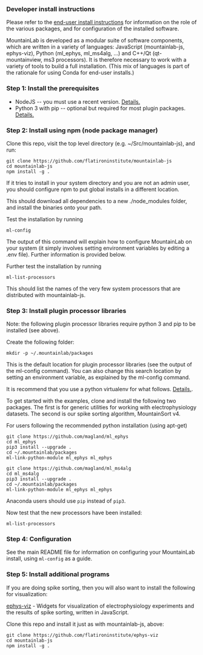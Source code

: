 ### Developer install instructions

Please refer to the [end-user install instructions](../../README.md) for information on the role of the various packages, and for configuration of the installed software.

MountainLab is developed as a modular suite of software components, which are written in a variety of languages: 
JavaScript (mountainlab-js, ephys-viz), Python (ml_ephys, ml_ms4alg, ...) and C++/Qt 
(qt-mountainview, ms3 processors). It is therefore necessary to work with a variety of tools to build a full
installation. (This mix of languages is part of the rationale for using Conda for end-user installs.)

### Step 1: Install the prerequisites

* NodeJS -- you must use a recent version. [Details.](./prerequisites.md)
* Python 3 with pip -- optional but required for most plugin packages. [Details.](./prerequisites.md)

### Step 2: Install using npm (node package manager)

Clone this repo, visit the top level directory (e.g. ~/Src/mountainlab-js), and run:

```
git clone https://github.com/flatironinstitute/mountainlab-js
cd mountainlab-js
npm install -g .
```

If it tries to install in your system directory and you are not an admin user, you should configure npm to put global installs in a different location.

This should download all dependencies to a new ./node_modules folder, and install the binaries onto your path.


Test the installation by running
```
ml-config
```

The output of this command will explain how to configure MountainLab on your system (it simply involves setting environment variables by editing a .env file). Further information is provided below.

Further test the installation by running
```
ml-list-processors
```

This should list the names of the very few system processors that are distributed with mountainlab-js.


### Step 3: Install plugin processor libraries

Note: the following plugin processor libraries require python 3 and pip to be installed (see above).

Create the following folder:

```
mkdir -p ~/.mountainlab/packages
```

This is the default location for plugin processor libraries (see the output of the ml-config command). You can also change this search location by setting an environment variable, as explained by the ml-config command.

It is recommend that you use a python virtualenv for what follows. [Details.](./prerequisites.md).

To get started with the examples, clone and install the following two packages. The first is for generic utilities for working with electrophysiology datasets. The second is our spike sorting algorithm, MountainSort v4.

For users following the recommended python installation (using apt-get)
```
git clone https://github.com/magland/ml_ephys
cd ml_ephys
pip3 install --upgrade .
cd ~/.mountainlab/packages
ml-link-python-module ml_ephys ml_ephys
```

```
git clone https://github.com/magland/ml_ms4alg
cd ml_ms4alg
pip3 install --upgrade .
cd ~/.mountainlab/packages
ml-link-python-module ml_ephys ml_ephys
```
Anaconda users should use `pip` instead of `pip3`.

Now test that the new processors have been installed:

```
ml-list-processors
```

### Step 4: Configuration

See the main README file for information on configuring your MountainLab install, using `ml-config` as a guide.

### Step 5: Install additional programs

If you are doing spike sorting, then you will also want to install the following for visualization:

[ephys-viz](https://github.com/flatironinstitute/ephys-viz) - Widgets for visualization of electrophysiology experiments and the results of spike sorting, written in JavaScript.

Clone this repo and install it just as with mountainlab-js, above:
```
git clone https://github.com/flatironinstitute/ephys-viz
cd mountainlab-js
npm install -g .
```

